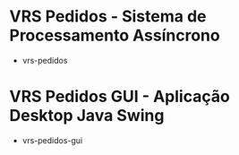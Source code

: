 # VRS Pedidos - Sistema de Processamento Assíncrono
- vrs-pedidos

# VRS Pedidos GUI - Aplicação Desktop Java Swing
- vrs-pedidos-gui